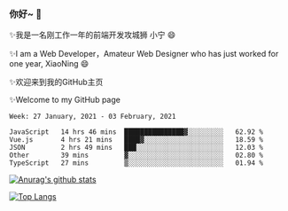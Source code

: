 ### 你好~  👋

✨我是一名刚工作一年的前端开发攻城狮 小宁 😄

✨I am a Web Developer，Amateur Web Designer who has just worked for one year, XiaoNing 😄

✨欢迎来到我的GitHub主页

✨Welcome to my GitHub page
<!--
**7148505/7148505** is a ✨ _special_ ✨ repository because its `README.md` (this file) appears on your GitHub profile.

Here are some ideas to get you started:

- 🔭 I’m currently working on ...
- 🌱 I’m currently learning ...
- 👯 I’m looking to collaborate on ...
- 🤔 I’m looking for help with ...
- 💬 Ask me about ...
- 📫 How to reach me: ...
- 😄 Pronouns: ...
- ⚡ Fun fact: ...
-->

<!--START_SECTION:waka-->
```text
Week: 27 January, 2021 - 03 February, 2021

JavaScript   14 hrs 46 mins  ███████████████▓░░░░░░░░░   62.92 % 
Vue.js       4 hrs 21 mins   ████▓░░░░░░░░░░░░░░░░░░░░   18.59 % 
JSON         2 hrs 49 mins   ███░░░░░░░░░░░░░░░░░░░░░░   12.03 % 
Other        39 mins         ▓░░░░░░░░░░░░░░░░░░░░░░░░   02.80 % 
TypeScript   27 mins         ▒░░░░░░░░░░░░░░░░░░░░░░░░   01.94 % 
```
<!--END_SECTION:waka-->

[![Anurag's github stats](https://github-readme-stats.vercel.app/api?username=littleCareless)](https://github.com/anuraghazra/github-readme-stats)

[![Top Langs](https://github-readme-stats.vercel.app/api/top-langs/?username=littleCareless&layout=compact)](https://github.com/anuraghazra/github-readme-stats)
